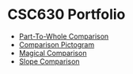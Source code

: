 # CSC630 Portfolio
- [Part-To-Whole Comparison](PartToWhole.jpeg)
- [Comparison Pictogram](Pictogram.png)
- [Magical Comparison](Magical.png)
- [Slope Comparison](LebanonTrade.png)
